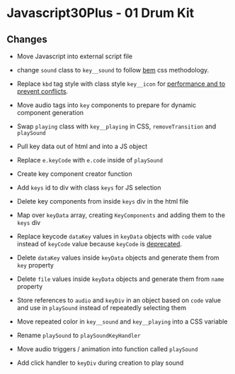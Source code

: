 # Javascript30Plus - 01 Drum Kit

## Changes

- Move Javascript into external script file

- change `sound` class to `key__sound` to follow [bem](https://seesparkbox.com/foundry/bem_by_example) css methodology.

- Replace `kbd` tag style with class style `key__icon` for [performance and to prevent conflicts](https://frontstuff.io/you-need-to-stop-targeting-tags-in-css).

- Move audio tags into `key` components to prepare for dynamic component generation

- Swap `playing` class with `key__playing` in CSS, `removeTransition` and `playSound`

- Pull key data out of html and into a JS object

- Replace `e.keyCode` with `e.code` inside of `playSound`

- Create key component creator function

- Add `keys` id to div with class `keys` for JS selection

- Delete key components from inside `keys` div in the html file

- Map over `keyData` array, creating `KeyComponents` and adding them to the `keys` div

- Replace keycode `dataKey` values in `keyData` objects with `code` value instead of `keyCode` value because `keyCode` is [deprecated](https://developer.mozilla.org/en-US/docs/Web/API/KeyboardEvent/keyCode).

- Delete `dataKey` values inside `keyData` objects and generate them from `key` property

- Delete `file` values inside `keyData` objects and generate them from `name` property

- Store references to `audio` and `keyDiv` in an object based on `code` value and use in `playSound` instead of repeatedly selecting them

- Move repeated color in `key__sound` and `key__playing` into a CSS variable

- Rename `playSound` to `playSoundKeyHandler`

- Move audio triggers / animation into function called `playSound`

- Add click handler to `keyDiv` during creation to play sound
